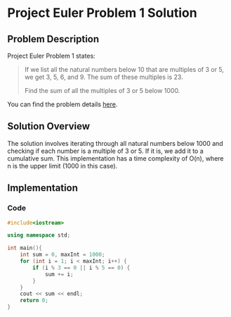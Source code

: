 # Project Euler Problem 1 Solution

## Problem Description

Project Euler Problem 1 states:

> If we list all the natural numbers below 10 that are multiples of 3 or 5, we get 3, 5, 6, and 9. The sum of these multiples is 23.
>
> Find the sum of all the multiples of 3 or 5 below 1000.

You can find the problem details [here](https://projecteuler.net/problem=1).

## Solution Overview

The solution involves iterating through all natural numbers below 1000 and checking if each number is a multiple of 3 or 5. If it is, we add it to a cumulative sum. This implementation has a time complexity of O(n), where n is the upper limit (1000 in this case).

## Implementation

### Code

```cpp
#include<iostream>

using namespace std;

int main(){
    int sum = 0, maxInt = 1000;
    for (int i = 1; i < maxInt; i++) {
        if (i % 3 == 0 || i % 5 == 0) {
            sum += i;
        }
    }
    cout << sum << endl;
    return 0;
}
